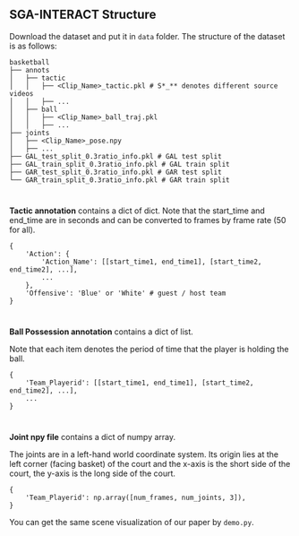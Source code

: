 
## SGA-INTERACT Structure
Download the dataset and put it in `data` folder. The structure of the dataset is as follows:
```
basketball
├── annots
│   ├── tactic
│   │   ├── <Clip_Name>_tactic.pkl # S*_** denotes different source videos
│   │   ├── ...
│   ├── ball
│   │   ├── <Clip_Name>_ball_traj.pkl
│   │   ├── ...
├── joints
│   ├── <Clip_Name>_pose.npy
│   ├── ...
├── GAL_test_split_0.3ratio_info.pkl # GAL test split
├── GAL_train_split_0.3ratio_info.pkl # GAL train split
├── GAR_test_split_0.3ratio_info.pkl # GAR test split
└── GAR_train_split_0.3ratio_info.pkl # GAR train split
```
#
**Tactic annotation** contains a dict of dict.
Note that the start_time and end_time are in seconds and can be converted to frames by frame rate (50 for all).
```
{
    'Action': {
        'Action_Name': [[start_time1, end_time1], [start_time2, end_time2], ...],
        ...
    },
    'Offensive': 'Blue' or 'White' # guest / host team
}
```

#
**Ball Possession annotation** contains a dict of list.

Note that each item denotes the period of time that the player is holding the ball.
```
{
    'Team_Playerid': [[start_time1, end_time1], [start_time2, end_time2], ...],
    ...
}
```
#
**Joint npy file** contains a dict of numpy array.

The joints are in a left-hand world coordinate system. Its origin lies at the left corner (facing basket) of the court and the x-axis is the short side of the court, the y-axis is the long side of the court.
```
{
    'Team_Playerid': np.array([num_frames, num_joints, 3]),
}
```

You can get the same scene visualization of our paper by `demo.py`.